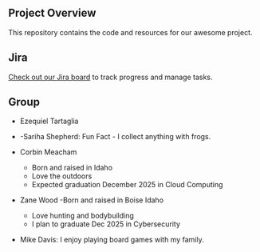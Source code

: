 ## Project Overview
This repository contains the code and resources for our awesome project.

## Jira
[Check out our Jira board](https://mbdavis.atlassian.net/jira/software/projects/MFLP/boards/1) to track progress and manage tasks.

## Group
- Ezequiel Tartaglia
- -Sariha Shepherd: Fun Fact - I collect anything with frogs.
- Corbin Meacham
    - Born and raised in Idaho
    - Love the outdoors
    - Expected graduation December 2025 in Cloud Computing

- Zane Wood 
    -Born and raised in Boise Idaho
    - Love hunting and bodybuilding
    - I plan to graduate Dec 2025 in Cybersecurity

- Mike Davis: I enjoy playing board games with my family.